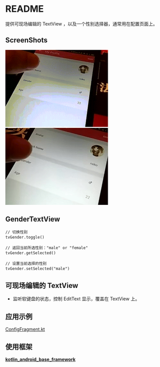 # README
提供可现场编辑的 TextView ，以及一个性别选择器，通常用在配置页面上。

## ScreenShots
![](art/1.gif)
![](art/2.gif)

## GenderTextView
```
// 切换性别
tvGender.toggle()

// 返回当前所选性别："male" or "female"
tvGender.getSelected()

// 设置当前选择的性别
tvGender.setSelected("male")
```

## 可现场编辑的 TextView
- 监听软键盘的状态，控制 EditText 显示，覆盖在 TextView 上。

## 应用示例
[ConfigFragment.kt](https://github.com/nekocode/ConfigActivity/blob/master/app/src/main/java/cn/nekocode/configactivity/ui/fragment/ConfigFragment.kt#L49)

## 使用框架
[**kotlin_android_base_framework**](https://github.com/nekocode/kotlin_android_base_framework)
